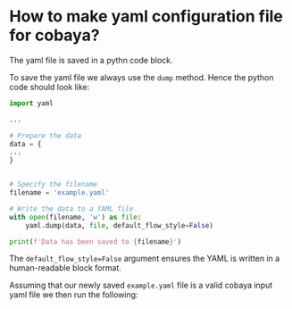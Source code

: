 # How to make yaml configuration file for cobaya?


The yaml file is saved in a pythn code block. 

To save the yaml file we always use the `dump` method. Hence the python code should look like:

```python
import yaml

...

# Prepare the data
data = {
...
}


# Specify the filename
filename = 'example.yaml'

# Write the data to a YAML file
with open(filename, 'w') as file:
    yaml.dump(data, file, default_flow_style=False)

print(f'Data has been saved to {filename}')
```

The `default_flow_style=False` argument ensures the YAML is written in a human-readable block format.

Assuming that our newly saved `example.yaml` file is a valid cobaya input yaml file we then run the following:




